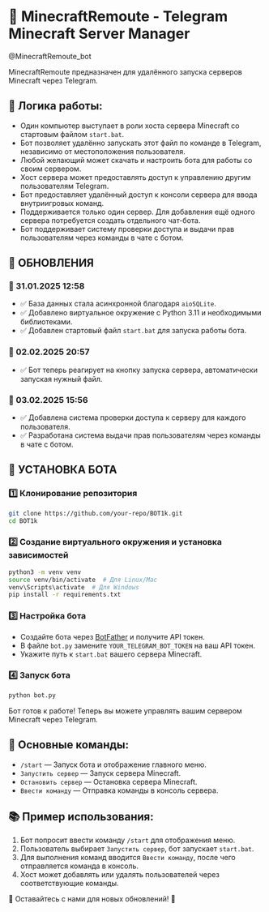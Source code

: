 # 💪 MinecraftRemoute - Telegram Minecraft Server Manager

@MinecraftRemoute_bot

MinecraftRemoute предназначен для удалённого запуска серверов Minecraft через Telegram.

## 🔧 Логика работы:
- Один компьютер выступает в роли хоста сервера Minecraft со стартовым файлом `start.bat`.
- Бот позволяет удалённо запускать этот файл по команде в Telegram, независимо от местоположения пользователя.
- Любой желающий может скачать и настроить бота для работы со своим сервером.
- Хост сервера может предоставлять доступ к управлению другим пользователям Telegram.
- Бот предоставляет удалённый доступ к консоли сервера для ввода внутриигровых команд.
- Поддерживается только один сервер. Для добавления ещё одного сервера потребуется создать отдельного чат-бота.
- Бот поддерживает систему проверки доступа и выдачи прав пользователям через команды в чате с ботом.

## 🚀 ОБНОВЛЕНИЯ

### 🎉 31.01.2025 12:58
- ✅ База данных стала асинхронной благодаря `aioSQLite`.
- ✅ Добавлено виртуальное окружение с Python 3.11 и необходимыми библиотеками.
- ✅ Добавлен стартовый файл `start.bat` для запуска работы бота.

### 🎉 02.02.2025 20:57
- ✅ Бот теперь реагирует на кнопку запуска сервера, автоматически запуская нужный файл.

### 🎉 03.02.2025 15:56
- ✅ Добавлена система проверки доступа к серверу для каждого пользователя.
- ✅ Разработана система выдачи прав пользователям через команды в чате с ботом.

## 💾 УСТАНОВКА БОТА

### 1️⃣ Клонирование репозитория
```bash
git clone https://github.com/your-repo/BOT1k.git
cd BOT1k
```

### 2️⃣ Создание виртуального окружения и установка зависимостей
```bash
python3 -m venv venv
source venv/bin/activate  # Для Linux/Mac
venv\Scripts\activate  # Для Windows
pip install -r requirements.txt
```

### 3️⃣ Настройка бота
- Создайте бота через [BotFather](https://t.me/BotFather) и получите API токен.
- В файле `bot.py` замените `YOUR_TELEGRAM_BOT_TOKEN` на ваш API токен.
- Укажите путь к `start.bat` вашего сервера Minecraft.

### 4️⃣ Запуск бота
```bash
python bot.py
```
Бот готов к работе! Теперь вы можете управлять вашим сервером Minecraft через Telegram.

## 📌 Основные команды:
- `/start` — Запуск бота и отображение главного меню.
- `Запустить сервер` — Запуск сервера Minecraft.
- `Остановить сервер` — Остановка сервера Minecraft.
- `Ввести команду` — Отправка команды в консоль сервера.

## 📚 Пример использования:
1. Бот попросит ввести команду `/start` для отображения меню.
2. Пользователь выбирает `Запустить сервер`, бот запускает `start.bat`.
3. Для выполнения команд вводится `Ввести команду`, после чего отправляется команда в консоль.
4. Хост может добавлять или удалять пользователей через соответствующие команды.

📢 Оставайтесь с нами для новых обновлений! 🚀

